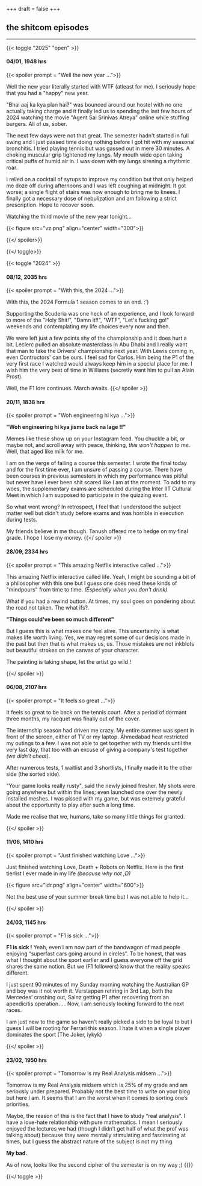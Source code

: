 +++
draft = false
+++

## the shitcom episodes

---

{{< toggle "2025" "open" >}}


<h4> 04/01, 1948 hrs </h4>

{{< spoiler prompt = "Well the new year ...">}}

<p>
Well the new year literally started with WTF (atleast for me). I seriously hope that you had a "happy" new year.
<p>

<p>
"Bhai aaj ka kya plan hai?" was bounced around our hostel with no one actually taking charge and it finally led us to spending the last few hours of 2024 watching the movie "Agent Sai Srinivas Atreya" online while stuffing burgers. All of us, sober.
<p>

<p>
The next few days were not that great. The semester hadn't started in full swing and I just passed time doing nothing before I got hit with my seasonal bronchitis. I tried playing tennis but was gassed out in mere 30 minutes. A choking muscular grip tightened my lungs. My mouth wide open taking critical puffs of humid air in. I was down with my lungs sirening a rhythmic roar.
<p>

<p>
I relied on a cocktail of syrups to improve my condition but that only helped me doze off during afternoons and I was left coughing at midnight. It got worse; a single flight of stairs was now enough to bring me to knees. I finally got a necessary dose of nebulization and am following a strict prescription. Hope to recover soon.
<p>

<p>
Watching the third movie of the new year tonight...
<p>

{{< figure src="vz.png" align="center" width="300">}}



{{</ spoiler>}}

{{</ toggle>}}

{{< toggle "2024" >}}

<h4> 08/12, 2035 hrs </h4>

{{< spoiler prompt = "With this, the 2024 ...">}}
<p>
With this, the 2024 Formula 1 season comes to an end. :')
<p>

<p>
Supporting the Scuderia was one heck of an experience, and I look forward to more of the "Holy Shit!", "Damn it!!", "WTF", "Let's fucking go!" weekends and contemplating my life choices every now and then.
</p>

<p>
We were left just a few points shy of the championship and it does hurt a bit. Leclerc pulled an absolute masterclass in Abu Dhabi and I really want that man to take the Drivers' championship next year. With Lewis coming in, even Contructors' can be ours. I feel sad for Carlos. Him being the P1 of the very first race I watched would always keep him in a special place for me. I wish him the very best of time in Williams (secretly want him to pull an Alain Prost).
</p>

Well, the F1 lore continues. March awaits.
{{</ spoiler >}}

<h4> 20/11, 1838 hrs </h4>

{{< spoiler prompt = "Woh engineering hi kya ...">}}
<p>
<b>"Woh engineering hi kya jisme back na lage !!"</b>
<p>

<p>
Memes like these show up on your Instagram feed. You chuckle a bit, or maybe not, and scroll away with peace, thinking, <i
>this won't happen to me</i>. Well, that aged like milk for me.
</p>

<p>
I am on the verge of failing a course this semester. I wrote the final today and for the first time ever, I am unsure of passing a course. There have been courses in previous semesters in which my performance was pitiful but never have I ever been shit scared like I am at the moment. To add to my woes, the supplementary exams are scheduled during the Inter IIT Cultural Meet in which I am supposed to participate in the quizzing event. 
</p>

<p>
So what went wrong? In retrospect, I feel that I understood the subject matter well but didn't study before exams and was horrible in execution during tests. 
</p>

My friends believe in me though. Tanush offered me to hedge on my final grade. I hope I lose my money.
{{</ spoiler >}}

<h4> 28/09, 2334 hrs </h4>

{{< spoiler prompt = "This amazing Netflix interactive called ...">}}

<p>
This amazing Netflix interactive called life. Yeah, I might be sounding a bit of a philosopher with this one but I guess one does need these kinds of "mindpours" from time to time. <i>(Especially when you don't drink)</i>
</p>

<p>
What if you had a rewind button. At times, my soul goes on pondering about the road not taken. The what ifs?. 
</p>

<p>
<b>"Things could've been so much different"</b>
</p>

<p>
But I guess this is what makes one feel alive. This uncertainity is what makes life worth living. Yes, we may regret some of our decisions made in the past but then that is what makes us, us. Those mistakes are not inkblots but beautiful strokes on the canvas of your character.
</p>

The painting is taking shape, let the artist go wild !


{{</ spoiler >}}

<h4> 06/08, 2107 hrs </h4>

{{< spoiler prompt = "It feels so great ...">}}

<p>
It feels so great to be back on the tennis court. After a period of dormant three months, my racquet was finally out of the cover. 
</p>
<p>
The internship season had driven me crazy. My entire summer was spent in front of the screen, either of TV or my laptop. Ahmedabad heat restricted my outings to a few. I was not able to get together with my friends until the very last day, that too with an excuse of giving a company's test together <i>(we didn't cheat)</i>.
</p>
<p>
After numerous tests, 1 waitlist and 3 shortlists, I finally made it to the other side (the sorted side). 
</p>
<p>
"Your game looks really rusty", said the newly joined fresher. My shots were going anywhere but within the lines; even launched one over the newly installed meshes. I was pissed with my game, but was extemely grateful about the opportunity to play after such a long time.
</p>

Made me realise that we, humans, take so many little things for granted.

{{</ spoiler >}}

<h4> 11/06, 1410 hrs </h4>

{{< spoiler prompt = "Just finished watching Love ...">}}
<p>
Just finished watching Love, Death + Robots on Netflix. Here is the first tierlist I ever made in my life <i>(because why not ;D)</i>
</p>

{{< figure src="ldr.png" align="center" width="600">}}

Not the best use of your summer break time but I was not able to help it...

{{</ spoiler >}}

<h4>24/03, 1145 hrs</h4>

{{< spoiler prompt = "F1 is sick ...">}}
<p>
<b>F1 is sick !</b> Yeah, even I am now part of the bandwagon of mad people enjoying “superfast cars going around in circles”. To be honest, that was what I thought about the sport earlier and I guess everyone off the grid shares the same notion. But we (F1 followers) know that the reality speaks different.
</p>
<p>
I just spent 90 minutes of my Sunday morning watching the Australian GP and boy was it not worth it. Verstappen retiring in 3rd Lap, both the Mercedes’ crashing out, Sainz getting P1 after recovering from an apendicitis operation. . . Now, I am seriously looking forward to the next races.
</p>

I am just new to the game so haven’t really picked a side to be loyal to but I guess I will be rooting for Ferrari this season. I hate it when a single player dominates the sport (The Joker, iykyk)

{{</ spoiler >}}

<h4>23/02, 1950 hrs</h4>

{{< spoiler prompt = "Tomorrow is my Real Analysis midsem ...">}}
<p>
Tomorrow is my Real Analysis midsem which is 25% of my grade and am seriously under prepared. Probably not the best time to write on your blog but here I am. It seems that I am the worst when it comes to sorting one’s priorities.
</p>
<p>
Maybe, the reason of this is the fact that I have to study “real analysis”. I have a love-hate relationship with pure mathematics. I mean I seriously enjoyed the lectures we had (though I didn’t get half of what the prof was talking about) because they were mentally stimulating and fascinating at times, but I guess the abstract nature of the subject is not my thing.
</p>
<p>
<b>My bad.</b>
</p>
As of now, looks like the second cipher of the semester is on my way ;)
{{</ spoiler >}}

{{</ toggle >}}


